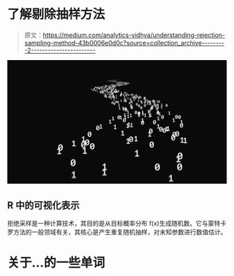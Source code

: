 # 了解剔除抽样方法

> 原文：<https://medium.com/analytics-vidhya/understanding-rejection-sampling-method-43b0006e0d0c?source=collection_archive---------2----------------------->

![](img/3cbb66d064b5751367d77d8cd9a97ca7.png)

## R 中的可视化表示

拒绝采样是一种计算技术，其目的是从目标概率分布 f(x)生成随机数。它与蒙特卡罗方法的一般领域有关，其核心是产生重复随机抽样，对未知参数进行数值估计。

# 关于…的一些单词